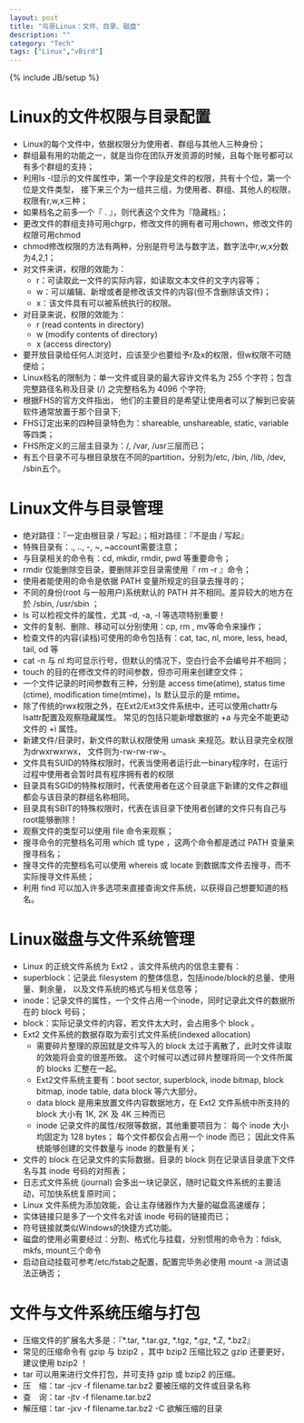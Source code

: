 ```yaml
---
layout: post
title: "鸟哥Linux：文件、目录、磁盘" 
description: ""
category: "Tech" 
tags: ["Linux","vBird"]
---
```

{% include JB/setup %}

Linux的文件权限与目录配置
=========================

* Linux的每个文件中，依据权限分为使用者、群组与其他人三种身份；
* 群组最有用的功能之一，就是当你在团队开发资源的时候，且每个账号都可以有多个群组的支持；
* 利用ls -l显示的文件属性中，第一个字段是文件的权限，共有十个位，第一个位是文件类型， 接下来三个为一组共三组，为使用者、群组、其他人的权限，权限有r,w,x三种；
* 如果档名之前多一个『 . 』，则代表这个文件为『隐藏档』；
* 更改文件的群组支持可用chgrp，修改文件的拥有者可用chown，修改文件的权限可用chmod
* chmod修改权限的方法有两种，分别是符号法与数字法，数字法中r,w,x分数为4,2,1；
* 对文件来讲，权限的效能为：
	* r：可读取此一文件的实际内容，如读取文本文件的文字内容等；
	* w：可以编辑、新增或者是修改该文件的内容(但不含删除该文件)；
	* x：该文件具有可以被系统执行的权限。
* 对目录来说，权限的效能为：
	* r (read contents in directory)
	* w (modify contents of directory)
	* x (access directory)
* 要开放目录给任何人浏览时，应该至少也要给予r及x的权限，但w权限不可随便给；
* Linux档名的限制为：单一文件或目录的最大容许文件名为 255 个字符；包含完整路径名称及目录 (/) 之完整档名为 4096 个字符;
* 根据FHS的官方文件指出， 他们的主要目的是希望让使用者可以了解到已安装软件通常放置于那个目录下;
* FHS订定出来的四种目录特色为：shareable, unshareable, static, variable等四类；
* FHS所定义的三层主目录为：/, /var, /usr三层而已；
* 有五个目录不可与根目录放在不同的partition，分别为/etc, /bin, /lib, /dev, /sbin五个。

Linux文件与目录管理
===================

* 绝对路径：『一定由根目录 / 写起』；相对路径：『不是由 / 写起』
* 特殊目录有：., .., -, ~, ~account需要注意；
* 与目录相关的命令有：cd, mkdir, rmdir, pwd 等重要命令；
* rmdir 仅能删除空目录，要删除非空目录需使用『 rm -r 』命令；
* 使用者能使用的命令是依据 PATH 变量所规定的目录去搜寻的；
* 不同的身份(root 与一般用户)系统默认的 PATH 并不相同。差异较大的地方在於 /sbin, /usr/sbin ；
* ls 可以检视文件的属性，尤其 -d, -a, -l 等选项特别重要！
* 文件的复制、删除、移动可以分别使用：cp, rm , mv等命令来操作；
* 检查文件的内容(读档)可使用的命令包括有：cat, tac, nl, more, less, head, tail, od 等
* cat -n 与 nl 均可显示行号，但默认的情况下，空白行会不会编号并不相同；
* touch 的目的在修改文件的时间参数，但亦可用来创建空文件；
* 一个文件记录的时间参数有三种，分别是 access time(atime), status time (ctime), modification time(mtime)，ls 默认显示的是 mtime。
* 除了传统的rwx权限之外，在Ext2/Ext3文件系统中，还可以使用chattr与lsattr配置及观察隐藏属性。 常见的包括只能新增数据的 +a 与完全不能更动文件的 +i 属性。
* 新建文件/目录时，新文件的默认权限使用 umask 来规范。默认目录完全权限为drwxrwxrwx， 文件则为-rw-rw-rw-。
* 文件具有SUID的特殊权限时，代表当使用者运行此一binary程序时，在运行过程中使用者会暂时具有程序拥有者的权限
* 目录具有SGID的特殊权限时，代表使用者在这个目录底下新建的文件之群组都会与该目录的群组名称相同。
* 目录具有SBIT的特殊权限时，代表在该目录下使用者创建的文件只有自己与root能够删除！
* 观察文件的类型可以使用 file 命令来观察；
* 搜寻命令的完整档名可用 which 或 type ，这两个命令都是透过 PATH 变量来搜寻档名；
* 搜寻文件的完整档名可以使用 whereis 或 locate 到数据库文件去搜寻，而不实际搜寻文件系统；
* 利用 find 可以加入许多选项来直接查询文件系统，以获得自己想要知道的档名。

Linux磁盘与文件系统管理
=======================

* Linux 的正统文件系统为 Ext2 ，该文件系统内的信息主要有：
* superblock：记录此 filesystem 的整体信息，包括inode/block的总量、使用量、剩余量， 以及文件系统的格式与相关信息等；
* inode：记录文件的属性，一个文件占用一个inode，同时记录此文件的数据所在的 block 号码；
* block：实际记录文件的内容，若文件太大时，会占用多个 block 。
* Ext2 文件系统的数据存取为索引式文件系统(indexed allocation)
	* 需要碎片整理的原因就是文件写入的 block 太过于离散了，此时文件读取的效能将会变的很差所致。 这个时候可以透过碎片整理将同一个文件所属的 blocks 汇整在一起。
	* Ext2文件系统主要有：boot sector, superblock, inode bitmap, block bitmap, inode table, data block 等六大部分。
	* data block 是用来放置文件内容数据地方，在 Ext2 文件系统中所支持的 block 大小有 1K, 2K 及 4K 三种而已
	* inode 记录文件的属性/权限等数据，其他重要项目为： 每个 inode 大小均固定为 128 bytes； 每个文件都仅会占用一个 inode 而已； 因此文件系统能够创建的文件数量与 inode 的数量有关；
* 文件的 block 在记录文件的实际数据，目录的 block 则在记录该目录底下文件名与其 inode 号码的对照表；
* 日志式文件系统 (journal) 会多出一块记录区，随时记载文件系统的主要活动，可加快系统复原时间；
* Linux 文件系统为添加效能，会让主存储器作为大量的磁盘高速缓存；
* 实体链接只是多了一个文件名对该 inode 号码的链接而已；
* 符号链接就类似Windows的快捷方式功能。
* 磁盘的使用必需要经过：分割、格式化与挂载，分别惯用的命令为：fdisk, mkfs, mount三个命令
* 启动自动挂载可参考/etc/fstab之配置，配置完毕务必使用 mount -a 测试语法正确否；

文件与文件系统压缩与打包
=======================

* 压缩文件的扩展名大多是：『*.tar, *.tar.gz, *.tgz, *.gz, *.Z, *.bz2』
* 常见的压缩命令有 gzip 与 bzip2 ，其中 bzip2 压缩比较之 gzip 还要更好，建议使用 bzip2 ！
* tar 可以用来进行文件打包，并可支持 gzip 或 bzip2 的压缩。
* 压　缩：tar -jcv -f filename.tar.bz2 要被压缩的文件或目录名称
* 查　询：tar -jtv -f filename.tar.bz2
* 解压缩：tar -jxv -f filename.tar.bz2 -C 欲解压缩的目录
